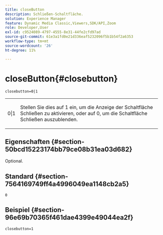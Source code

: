 ```yaml
---
title: closeButton
description: Schließen-Schaltfläche.
solution: Experience Manager
feature: Dynamic Media Classic,Viewers,SDK/API,Zoom
role: Developer,User
exl-id: c9524089-4797-4555-8e31-44fe2cfd97ad
source-git-commit: 61e3a1fd0e21d336eaf5232096f5b1b54f2a6353
workflow-type: tm+mt
source-wordcount: '26'
ht-degree: 11%

---
```


# closeButton{#closebutton}

`closebutton=0|1`

<table id="table_9B98C97485DD4DEB8A6ECBCE8DF6B886"> 
 <tbody> 
  <tr> 
   <td colname="col1"> <p> <span class="codeph"> 0|1 </span> </p> </td> 
   <td colname="col2"> <p> Stellen Sie dies auf <span class="codeph"> 1</span> ein, um die Anzeige der Schaltfläche Schließen zu aktivieren, oder auf <span class="codeph"> 0</span>, um die Schaltfläche Schließen auszublenden. </p> </td> 
  </tr> 
 </tbody> 
</table>

## Eigenschaften {#section-50bcd15223174bb79ce08b31ea03d682}

Optional.

## Standard {#section-7564169749ff4a4996049ea1148cb2a5}

`0`

## Beispiel {#section-96e69b70365f461dae4399e49044ea2f}

`closebutton=1`

